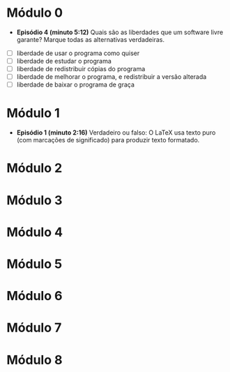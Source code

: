 # Módulo 0

- **Episódio 4 (minuto 5:12)** Quais são as liberdades que um software livre garante? 
Marque todas as alternativas verdadeiras.
 - [ ] liberdade de usar o programa como quiser
 - [ ] liberdade de estudar o programa
 - [ ] liberdade de redistribuir cópias do programa
 - [ ] liberdade de melhorar o programa, e redistribuir a versão alterada
 - [ ] liberdade de baixar o programa de graça

# Módulo 1

- **Episódio 1 (minuto 2:16)**
Verdadeiro ou falso: O LaTeX usa texto puro (com marcações de significado)
para produzir texto formatado.


# Módulo 2

# Módulo 3

# Módulo 4

# Módulo 5

# Módulo 6

# Módulo 7

# Módulo 8
